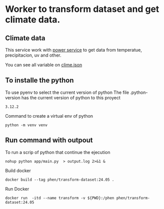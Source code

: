 # Worker to transform dataset and get climate data.

## Climate data

This service work with [power service](https://power.larc.nasa.gov/api/temporal/hourly/point) to get data from temperatue, precipitacion, uv and other.

You can see all variable on [clime.json](clima.json)

## To installe the python

To use pyenv to select the current version of python
The file .python-version has the current version of python to this proyect
```
3.12.2
```
Command to create a virtual env of python

```
python -m venv venv
```

## Run command with outpout

To run a scrip of python that continue the ejecution

```
nohup python app/main.py  > output.log 2>&1 &
```

Build docker
```
docker build --tag phen/transform-dataset:24.05 .
```

Run Docker
```
docker run  -itd --name transform -v ${PWD}:/phen phen/transform-dataset:24.05
```